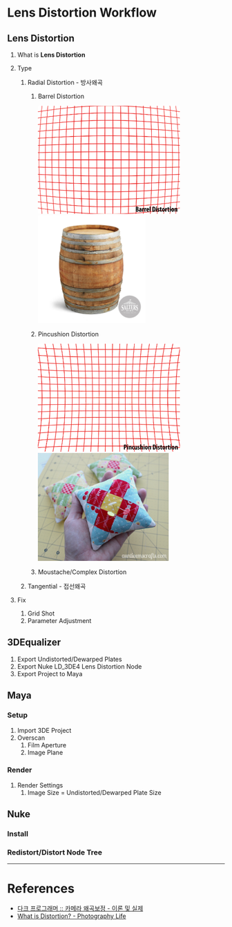 # Lens Distortion Workflow

## Lens Distortion
1. What is **Lens Distortion**

1. Type
    1. Radial Distortion - 방사왜곡
        1. Barrel Distortion
            
            <img src="../imgs/Barrel-Distortion.png" height="250"/> <img src="../imgs/Wine-Barrel.jpg" height="250"/>
            
        2. Pincushion Distortion
        
            <img src="../imgs/Pincushion-Distortion.png" height="250"/> <img src="../imgs/pincushion.jpg" height="250"/>
            
        3. Moustache/Complex Distortion
    1. Tangential - 접선왜곡

1. Fix
    1. Grid Shot
    1. Parameter Adjustment

## 3DEqualizer
1. Export Undistorted/Dewarped Plates
1. Export Nuke LD_3DE4 Lens Distortion Node
1. Export Project to Maya


## Maya

### Setup
1. Import 3DE Project
1. Overscan
    1. Film Aperture
    1. Image Plane

### Render
1. Render Settings
    1. Image Size = Undistorted/Dewarped Plate Size

## Nuke

### Install

### Redistort/Distort Node Tree

---

# References

- [다크 프로그래머 :: 카메라 왜곡보정 - 이론 및 실제](https://darkpgmr.tistory.com/31)
- [What is Distortion? - Photography Life](https://photographylife.com/what-is-distortion)
